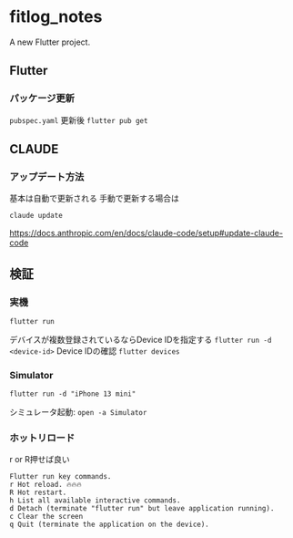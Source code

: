 # fitlog_notes

A new Flutter project.

## Flutter

### パッケージ更新

`pubspec.yaml` 更新後 `flutter pub get`

## CLAUDE

### アップデート方法

基本は自動で更新される 手動で更新する場合は

```sh
claude update
```

https://docs.anthropic.com/en/docs/claude-code/setup#update-claude-code

## 検証

### 実機

`flutter run`

デバイスが複数登録されているならDevice IDを指定する `flutter run -d <device-id>`
Device IDの確認 `flutter devices`

### Simulator

`flutter run -d "iPhone 13 mini"`

シミュレータ起動: `open -a Simulator`

### ホットリロード

r or R押せば良い

```
Flutter run key commands.
r Hot reload. 🔥🔥🔥
R Hot restart.
h List all available interactive commands.
d Detach (terminate "flutter run" but leave application running).
c Clear the screen
q Quit (terminate the application on the device).
```
